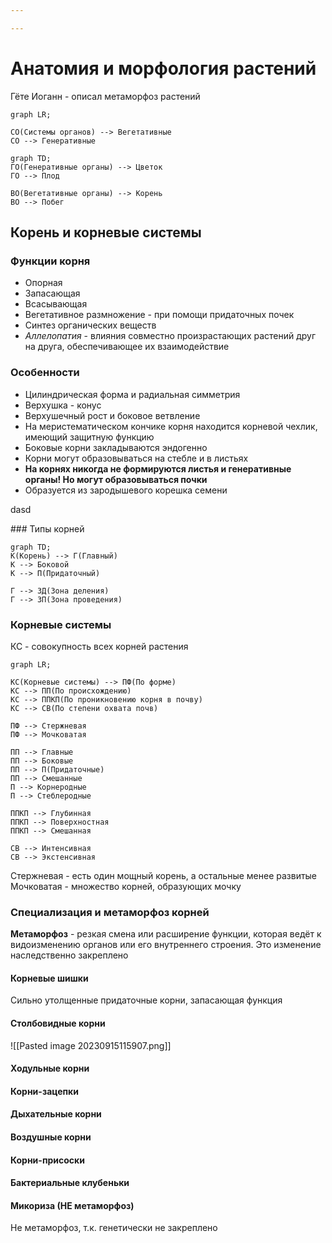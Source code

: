 ```yaml
---

---
```

# Анатомия и морфология растений
Гёте Иоганн - описал метаморфоз растений

```mermaid
graph LR;

СО(Системы органов) --> Вегетативные
СО --> Генеративные
```
```mermaid
graph TD;
ГО(Генеративные органы) --> Цветок
ГО --> Плод

ВО(Вегетативные органы) --> Корень
ВО --> Побег
```

## Корень и корневые системы

### Функции корня
* Опорная
* Запасающая
* Всасывающая
* Вегетативное размножение - при помощи придаточных почек
* Синтез органических веществ
* *Аллелопатия* - влияния совместно произрастающих растений друг на друга, обеспечивающее их взаимодействие

### Особенности
- Цилиндрическая форма и радиальная симметрия
- Верхушка - конус
- Верхушечный рост и боковое ветвление
- На меристематическом кончике корня находится корневой чехлик, имеющий защитную функцию
- Боковые корни закладываются эндогенно
- Корни могут образовываться на стебле и в листьях
- **На корнях никогда не формируются листья и генеративные органы! Но могут образовываться почки** 
- Образуется из зародышевого корешка семени
<p>dasd<p>
### Типы корней

```mermaid
graph TD;
К(Корень) --> Г(Главный)
К --> Боковой
К --> П(Придаточный)

Г --> ЗД(Зона деления)
Г --> ЗП(Зона проведения)
```

### Корневые системы
КС - совокупность всех корней растения

```mermaid
graph LR;

КС(Корневые системы) --> ПФ(По форме)
КС --> ПП(По происхождению)
КС --> ППКП(По проникновению корня в почву)
КС --> СВ(По степени охвата почв)

ПФ --> Стержневая
ПФ --> Мочковатая

ПП --> Главные
ПП --> Боковые
ПП --> П(Придаточные)
ПП --> Смешанные
П --> Корнеродные
П --> Стеблеродные

ППКП --> Глубинная
ППКП --> Поверхностная
ППКП --> Смешанная

СВ --> Интенсивная
СВ --> Экстенсивная 
```
Стержневая - есть один мощный корень, а остальные менее развитые
Мочковатая - множество корней, образующих мочку

### Специализация и метаморфоз корней
**Метаморфоз** - резкая смена или расширение функции, которая ведёт к видоизменению органов или его внутреннего строения. Это изменение наследственно закреплено

#### Корневые шишки
Сильно утолщенные придаточные корни, запасающая функция
#### Столбовидные корни
![[Pasted image 20230915115907.png]]
#### Ходульные корни
#### Корни-зацепки
#### Дыхательные корни
#### Воздушные корни
#### Корни-присоски
#### Бактериальные клубеньки
#### Микориза (**НЕ метаморфоз**)
Не метаморфоз, т.к. генетически не закреплено